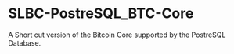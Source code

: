 # SLBC-PostreSQL_BTC-Core
A Short cut version of the Bitcoin Core supported by the PostreSQL Database.
